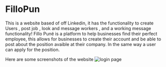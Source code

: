 # FilloPun
This is a website based of off Linkedin, it has the functionality to create Users , post job , look and message workers , and a working message functionality!
Fillo Punë is a platform to help businesses find their perfect employee, this allows for businesses to create their account and be able to post about the position avaible at their company. In the same way a user can apply for the position.

Here are some screenshots of the website
![login page]()
